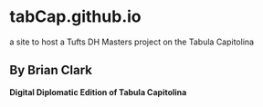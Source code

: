 # tabCap.github.io
a site to host a Tufts DH Masters project on the Tabula Capitolina

## By Brian Clark




**Digital Diplomatic Edition of Tabula Capitolina** 
